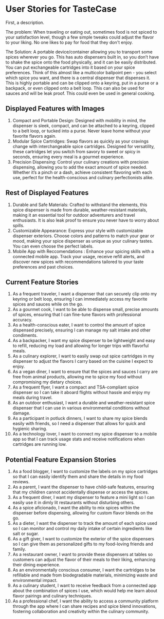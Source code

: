 # User Stories for TasteCase

First, a description.

The problem: When traveling or eating out, sometimes food is not spiced to your satisfaction level, though a few simple tweaks could adjust the flavor to your liking. No one likes to pay for food that they don't enjoy.

The Solution: A portable device/container allowing you to transport some spices wherever you go. This has auto dispensers built in, so you don’t have to shake the spice onto the food physically, and it can be easily distributed. You can put exchangeable cartridges into it based on your spice preferences. Think of this almost like a multicolor ballpoint pen - you select which spice you want, and there is a central dispenser that dispenses it. This is highly portable and can be clipped onto a keyring, put in a purse or a backpack, or even clipped onto a belt loop. This can also be used for sauces and will be leak proof. This could even be used in general cooking.

## Displayed Features with Images

1. Compact and Portable Design: Designed with mobility in mind, the dispenser is sleek, compact, and can be attached to a keyring, clipped to a belt loop, or tucked into a purse. Never leave home without your favorite flavors again.
2. Modular Spice Cartridges: Swap flavors as quickly as your cravings change with interchangeable spice cartridges. Designed for versatility, these cartridges let you switch from savory to sweet or spicy in seconds, ensuring every meal is a gourmet experience.
3. Precision Dispensing: Control your culinary creations with precision dispensing, allowing you to add the exact amount of spice needed. Whether it’s a pinch or a dash, achieve consistent flavoring with each use, perfect for the health-conscious and culinary perfectionists alike.

## Rest of Displayed Features

1. Durable and Safe Materials: Crafted to withstand the elements, this spice dispenser is made from durable, weather-resistant materials, making it an essential tool for outdoor adventurers and travel enthusiasts. It is also leak proof to ensure you never have to worry about spills.
2. Customizable Appearance: Express your style with customizable dispenser exteriors. Choose colors and patterns to match your gear or mood, making your spice dispenser as unique as your culinary tastes. You can even choose the perfect labels.
3. Mobile App with Reccomendations : Enhance your spicing skills with a connected mobile app. Track your usage, receive refill alerts, and discover new spices with recommendations tailored to your taste preferences and past choices.

## Current Feature Stories

1. As a frequent traveler, I want a dispenser that can securely clip onto my keyring or belt loop, ensuring I can immediately access my favorite spices and sauces while on the go.
2. As a gourmet cook, I want to be able to dispense small, precise amounts of spices, ensuring that I can fine-tune flavors with professional accuracy.
3. As a health-conscious eater, I want to control the amount of spice dispensed precisely, ensuring I can manage my salt intake and other condiments.
4. As a backpacker, I want my spice dispenser to be lightweight and easy to refill, reducing my load and allowing for longer trips with flavorful meals.
5. As a culinary explorer, I want to easily swap out spice cartridges in my dispenser to adjust the flavors I carry based on the cuisine I expect to enjoy.
6. As a vegan diner, I want to ensure that the spices and sauces I carry are free from animal products, allowing me to spice my food without compromising my dietary choices.
7. As a frequent flyer, I want a compact and TSA-compliant spice dispenser so I can take it aboard flights without hassle and enjoy my meals during travel.
8. As an outdoor enthusiast, I want a durable and weather-resistant spice dispenser that I can use in various environmental conditions without damage.
9. As a participant in potluck dinners, I want to share my spice blends easily with friends, so I need a dispenser that allows for quick and hygienic sharing.
10. As a technology lover, I want to connect my spice dispenser to a mobile app so that I can track usage stats and receive notifications when cartridges are running low.

## Potential Feature Expansion Stories

1. As a food blogger, I want to customize the labels on my spice cartridges so that I can easily identify them and share the details in my food reviews.
2. As a parent, I want the dispenser to have child-safe features, ensuring that my children cannot accidentally dispense or access the spices.
3. As a frequent diner, I want my dispenser to feature a mini light so I can easily use it in dimly lit restaurants without disturbing others.
4. As a spice aficionado, I want the ability to mix spices within the dispenser before dispensing, allowing for custom flavor blends on the go.
5. As a dieter, I want the dispenser to track the amount of each spice used so I can monitor and control my daily intake of certain ingredients like salt or sugar.
6. As a gift giver, I want to customize the exterior of the spice dispensers so I can give them as personalized gifts to my food-loving friends and family.
7. As a restaurant owner, I want to provide these dispensers at tables so customers can adjust the flavor of their meals to their liking, enhancing their dining experience.
8. As an environmentally conscious consumer, I want the cartridges to be refillable and made from biodegradable materials, minimizing waste and environmental impact.
9. As a culinary student, I want to receive feedback from a connected app about the combination of spices I use, which would help me learn about flavor pairings and culinary techniques.
10. As a professional chef, I want the ability to access a community platform through the app where I can share recipes and spice blend innovations, fostering collaboration and creativity within the culinary community.
